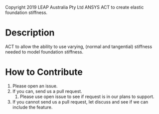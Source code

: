 Copyright 2019 LEAP Australia Pty Ltd
ANSYS ACT to create elastic foundation stiffness.

# Description
ACT to allow the ability to use varying, (normal and tangential) stiffness needed to model foundation stiffness. 

# How to Contribute 
1. Please open an issue.
1. If you can, send us a pull request. 
	1. Please use open issue to see if request is in our plans to support.
1. If you cannot send us a pull request, let discuss and see if we can include the feature.

